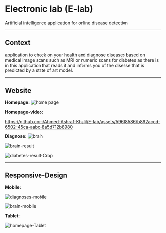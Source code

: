 # Electronic lab (E-lab)
Artificial intelligence application for online disease detection
___________________________________________________
## Context
application to check on your health and diagnose diseases based on medical image scans such as MRI or numeric scans for diabetes as there is in this application that reads it and informs you of the disease that is predicted by a state of art model.
___________________________________________________
## Website 
**Homepage:**
![home page ](https://github.com/Ahmed-Ashraf-Khalil/E-lab/assets/59618586/e062f001-6391-4841-ac37-f5178c3aabfb)

**Homepage-video:**

https://github.com/Ahmed-Ashraf-Khalil/E-lab/assets/59618586/b892accd-6502-45ca-aabc-8a5d712b8980


**Diagnose:**
![brain](https://github.com/Ahmed-Ashraf-Khalil/E-lab/assets/59618586/182945c5-196e-4590-8099-de2db507cd8a)

![brain-result](https://github.com/Ahmed-Ashraf-Khalil/E-lab/assets/59618586/fb552806-a806-4473-8d6b-f0823fc42c15)


![diabetes-result-Crop](https://github.com/Ahmed-Ashraf-Khalil/E-lab/assets/59618586/2c86a889-c000-4b65-ab28-c45789e3ba0c)

___________________________________________________
## Responsive-Design
**Mobile:**


![diagnoses-mobile](https://github.com/Ahmed-Ashraf-Khalil/E-lab/assets/59618586/ccffb778-8cc3-458a-a36f-8eae04c30684)

![brain-mobile](https://github.com/Ahmed-Ashraf-Khalil/E-lab/assets/59618586/4a9581ab-c07f-4343-952e-5c988e3070b3)

**Tablet:**


![homepage-Tablet](https://github.com/Ahmed-Ashraf-Khalil/E-lab/assets/59618586/c1c4d4cf-7d6b-4e4c-a2ee-e9537f463ecc)

